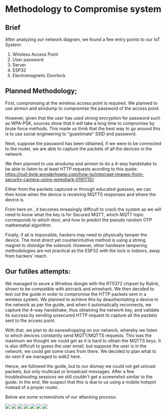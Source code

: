 # Methodology to Compromise system

## Brief
After analyzing our network diagram, we found a few entry points to our IoT System:
1) Wireless Access Point
2) User password
3) Server
4) ESP32 
5) Electromagnetic Doorlock

## Planned Methodology;
First, compromsing at the wireless access point is required. We planned to use airmon and airodump to compromise the password of the access point. 

However, given that the user has used strong encryption for password such as WPA-PSK, sources show that it will take a long time to compromise by brute force methods. This made us think that the best way to go around this is to use social engineering to "guestimate" SSID and password. 

Next, suppose the password has been obtained, if we were to be connected to the router, we are able to capture the packets of all the devices in the network.

We then planned to use airodump and airmon to do a 4-way handshake to be able to listen to at least HTTP requests acording to this quide: https://null-byte.wonderhowto.com/how-to/intercept-images-from-security-camera-using-wireshark-0191735/

Either from the packets captured or through educated guesses, we can then know when the device is receiving MQTTS responses and where the device is.

From here on , it becomes inreasingly difficult to crack the system as we will need to know what the key is for Secured MQTT,  which MQTT topic corresponds to which door, and how to predict the pseudo random OTP mathematial algorithm.

Finally, if all is impossible, hackers may need to physically tamper the device. The most direct yet counterintuitive method is using a strong magnet to dislodge the solenoid. However, other hardware tampering methodologies are not practical as the ESP32 with the lock is indoors, away from hackers' reach.

## Our futiles attempts:

We managed to seure a Wireless dongle with the RT5372 chipset by Ralink, shown to be compatible with aircrack and wireshark. We then decided to test out the guide in order to compromise the HTTP packets sent in a wireless system. We planned to achieve this by deauthentiating a device in the network as per the guide, and when it automatically reconnects, we capture the 4-way handshake, thus obtaining the network key, and validate its success by sending unsecured HTTP request to capture all the packets sent to the access point. 

With that, we plan to do eavesdropping on our network, whereby we listen to which devices constantly send MQTT/MQTTS requests. This was the maximum we thought we could get as it is hard to obtain the MQTTS keys. It is also difficult to guess the user email, but suppose the user is in the network, we could get some clues from there. We decided to plan what to do next if we managed to wdk2 here.

Hence, we followed the guide, but to our dismay we could not get unicast packets, but only multicast or broadcast messages. After a 
few troubleshooting sessions we still couldn't get a screenshot similar to the guide. In the end, We suspect that this is due to us using a mobile hotspot instead of a proper router.

Below are some screenshots of our attacking process:

<img src = "Img/airodump.png"/>
<img src = "Img/wdk3.png"/>
<img src = "Img/airodumpWPA.png"/>
<img src = "Img/network key compromised.png"/>
<img src = "Img/allPacket.png"/>
<img src = "Img/http.png"/>
<img src = "Img/mqtt.png"/>
